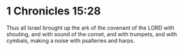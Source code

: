 # 1 Chronicles 15:28

Thus all Israel brought up the ark of the covenant of the LORD with shouting, and with sound of the cornet, and with trumpets, and with cymbals, making a noise with psalteries and harps.